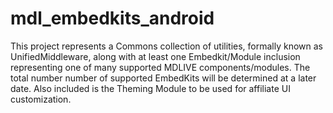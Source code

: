 # mdl_embedkits_android
This project represents a Commons collection of utilities, formally known as UnifiedMiddleware, along with at least one Embedkit/Module inclusion representing one of many supported MDLIVE components/modules. The total number number of supported EmbedKits will be determined at a later date. Also included is the Theming Module to be used for affiliate UI customization. 
